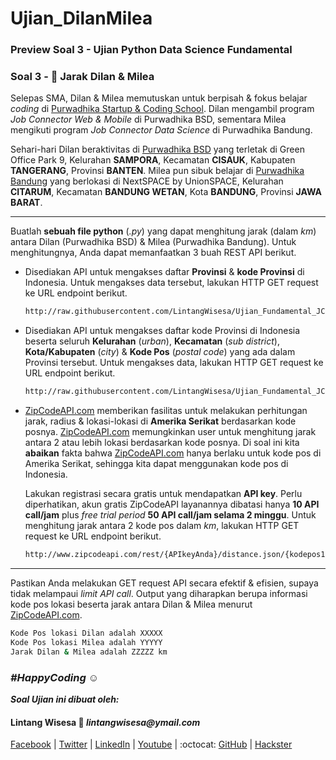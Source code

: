 # Ujian_DilanMilea
### **Preview Soal 3 - Ujian Python Data Science Fundamental**

### **Soal 3 - 🛵 Jarak Dilan & Milea**

Selepas SMA, Dilan & Milea memutuskan untuk berpisah & fokus belajar _coding_ di [Purwadhika Startup & Coding School](https://www.purwadhika.com/). Dilan mengambil program _Job Connector Web & Mobile_ di Purwadhika BSD, sementara Milea mengikuti program _Job Connector Data Science_ di Purwadhika Bandung.

Sehari-hari Dilan beraktivitas di [Purwadhika BSD](https://www.google.com/maps/place/Purwadhika+Startup+%26+Coding+School+BSD/@-6.302403,106.652248,15z/data=!4m2!3m1!1s0x0:0xa3d17293fd1fcd?sa=X&ved=2ahUKEwi-tJTH_s_nAhUH4jgGHeptAfkQ_BIwCnoECA8QCA) yang terletak di Green Office Park 9, Kelurahan __SAMPORA__, Kecamatan __CISAUK__, Kabupaten __TANGERANG__, Provinsi __BANTEN__. Milea pun sibuk belajar di [Purwadhika Bandung](https://www.google.com/maps/place/Purwadhika+Startup+and+Coding+School+Bandung/@-6.9049166,107.6133146,15z/data=!4m5!3m4!1s0x0:0x5dcb022ab9f2b9c6!8m2!3d-6.9049166!4d107.6133146) yang berlokasi di NextSPACE by UnionSPACE, Kelurahan __CITARUM__, Kecamatan __BANDUNG WETAN__, Kota __BANDUNG__, Provinsi __JAWA BARAT__.

<hr>

Buatlah __sebuah file python__ (*.py*) yang dapat menghitung jarak (dalam _km_) antara Dilan (Purwadhika BSD) & Milea (Purwadhika Bandung). Untuk menghitungnya, Anda dapat memanfaatkan 3 buah REST API berikut.

- Disediakan API untuk mengakses daftar __Provinsi__ & __kode Provinsi__ di Indonesia. Untuk mengakses data tersebut, lakukan HTTP GET request ke URL endpoint berikut.

    ```bash
    http://raw.githubusercontent.com/LintangWisesa/Ujian_Fundamental_JCDS08/master/data/provinsi.json
    ```

- Disediakan API untuk mengakses daftar kode Provinsi di Indonesia beserta seluruh __Kelurahan__ (_urban_), __Kecamatan__ (_sub district_), __Kota/Kabupaten__ (_city_) & __Kode Pos__ (_postal code_) yang ada dalam Provinsi tersebut. Untuk mengakses data, lakukan HTTP GET request ke URL endpoint berikut.

    ```bash
    http://raw.githubusercontent.com/LintangWisesa/Ujian_Fundamental_JCDS08/master/data/kodepos.json
    ```

- [ZipCodeAPI.com](https://www.zipcodeapi.com/API) memberikan fasilitas untuk melakukan perhitungan jarak, radius & lokasi-lokasi di __Amerika Serikat__ berdasarkan kode posnya. [ZipCodeAPI.com](https://www.zipcodeapi.com/API) memungkinkan user untuk menghitung jarak antara 2 atau lebih lokasi berdasarkan kode posnya. Di soal ini kita __abaikan__ fakta bahwa [ZipCodeAPI.com](https://www.zipcodeapi.com/API) hanya berlaku untuk kode pos di Amerika Serikat, sehingga kita dapat menggunakan kode pos di Indonesia. 

    Lakukan registrasi secara gratis untuk mendapatkan __API key__. Perlu diperhatikan, akun gratis ZipCodeAPI layanannya dibatasi hanya __10 API call/jam__ plus _free trial period_ __50 API call/jam selama 2 minggu__. Untuk menghitung jarak antara 2 kode pos dalam _km_, lakukan HTTP GET request ke URL endpoint berikut.

    ```bash
    http://www.zipcodeapi.com/rest/{APIkeyAnda}/distance.json/{kodepos1}/{kodepos2}/km
    ```

<hr>

Pastikan Anda melakukan GET request API secara efektif & efisien, supaya tidak melampaui _limit API call_. Output yang diharapkan berupa informasi kode pos lokasi beserta jarak antara Dilan & Milea menurut [ZipCodeAPI.com](https://www.zipcodeapi.com/API).

```bash
Kode Pos lokasi Dilan adalah XXXXX 
Kode Pos lokasi Milea adalah YYYYY
Jarak Dilan & Milea adalah ZZZZZ km
```

### *__#HappyCoding__* :relaxed:

*__Soal Ujian ini dibuat oleh:__* 
#### Lintang Wisesa :love_letter: _lintangwisesa@ymail.com_

[Facebook](https://www.facebook.com/lintangbagus) | 
[Twitter](https://twitter.com/Lintang_Wisesa) |
[LinkedIn](https://www.linkedin.com/in/lintangwisesa/) |
[Youtube](https://www.youtube.com/user/lintangbagus) | 
:octocat: [GitHub](https://github.com/LintangWisesa) |
[Hackster](https://www.hackster.io/lintangwisesa)
